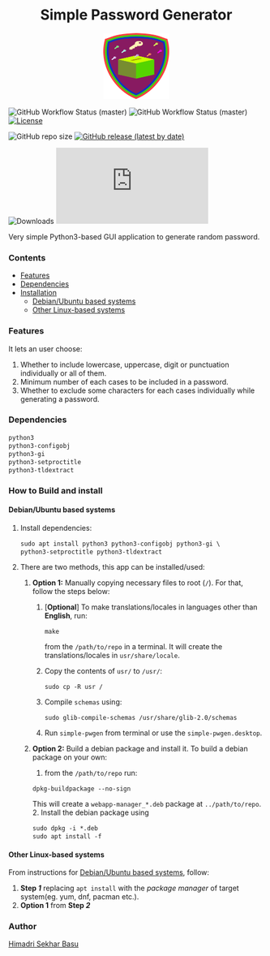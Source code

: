 <h1 align="center">Simple Password Generator</h1>
<p align="center">
    <img src="https://github.com/hsbasu/simple-pwgen/blob/master/usr/share/icons/hicolor/scalable/apps/simple-pwgen.svg?sanitize=true"
        height="130">
</p>

![GitHub Workflow Status (master)](https://img.shields.io/github/workflow/status/hsbasu/simple-pwgen/CI/master?label=CI%20Build)
![GitHub Workflow Status (master)](https://img.shields.io/github/workflow/status/hsbasu/simple-pwgen/CodeQL/master?label=CodeQL%20Build)
[![License](https://img.shields.io/github/license/hsbasu/simple-pwgen?label=License)](https://github.com/hsbasu/simple-pwgen/blob/master/LICENSE)

![GitHub repo size](https://img.shields.io/github/repo-size/hsbasu/simple-pwgen?label=Repo%20size)
[![GitHub release (latest by date)](https://img.shields.io/github/v/release/hsbasu/simple-pwgen?label=Latest%20Stable%20Release)](https://github.com/hsbasu/simple-pwgen/releases/latest)

![Downloads](https://img.shields.io/github/downloads/hsbasu/simple-pwgen/total?label=Downloads&style=flat-square)
[![GitHub release (latest by date and asset)](https://img.shields.io/github/downloads/hsbasu/simple-pwgen/1.0.2/simple-pwgen_1.0.2_all.deb?color=blue&label=Downloads%40Latest)](https://github.com/hsbasu/simple-pwgen/releases/download/1.0.2/simple-pwgen_1.0.2_all.deb)

Very simple Python3-based GUI application to generate random password.

### Contents

 - [Features](#features)
 - [Dependencies](#dependencies)
 - [Installation](#how-to-build-and-install)
    - [Debian/Ubuntu based systems](#debianubuntu-based-systems)
    - [Other Linux-based systems](#other-linux-based-systems)
 
### Features

It lets an user choose:
1. Whether to include lowercase, uppercase, digit or punctuation individually or all of them.
2. Minimum number of each cases to be included in a password.
3. Whether to exclude some characters for each cases individually while generating a password.

### Dependencies
```
python3
python3-configobj
python3-gi
python3-setproctitle
python3-tldextract
```

### How to Build and install
#### Debian/Ubuntu based systems
1. Install dependencies:
	```
	sudo apt install python3 python3-configobj python3-gi \
    python3-setproctitle python3-tldextract
    ```
2. There are two methods, this app can be installed/used:
	1. **Option 1:** Manually copying necessary files to root (`/`). For that, follow the steps below:
		1. [**Optional**] To make translations/locales in languages other than **English**, run:
			```
			make
			```
			from the `/path/to/repo` in a terminal. It will create the translations/locales in `usr/share/locale`.
        
		2. Copy the contents of `usr/` to `/usr/`:
			```
			sudo cp -R usr /
			```
		3. Compile `schemas` using:
			```
			sudo glib-compile-schemas /usr/share/glib-2.0/schemas
			```
		4. Run `simple-pwgen` from terminal or use the `simple-pwgen.desktop`.
    
	2. **Option 2:** Build a debian package and install it. To build a debian package on your own:
        1. from the `/path/to/repo` run:
		```
		dpkg-buildpackage --no-sign
		```
		This will create a `webapp-manager_*.deb` package at `../path/to/repo`.
        2. Install the debian package using
        ```
        sudo dpkg -i *.deb
        sudo apt install -f
        ```

#### Other Linux-based systems
From instructions for [Debian/Ubuntu based systems](#debianubuntu-based-systems), follow:
1. **Step _1_** replacing `apt install` with the *package manager* of target system(eg. yum, dnf, pacman etc.).
2. **Option 1** from **Step _2_**

### Author
[Himadri Sekhar Basu](https://github.com/hsbasu)